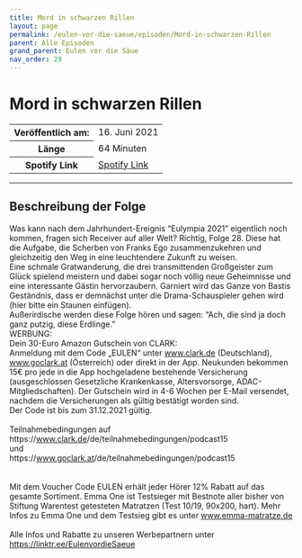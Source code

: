 ```yaml
---
title: Mord in schwarzen Rillen
layout: page
permalink: /eulen-vor-die-saeue/episoden/Mord-in-schwarzen-Rillen
parent: Alle Episoden
grand_parent: Eulen vor die Säue
nav_order: 29
---
```


# Mord in schwarzen Rillen
<table class="resp-table dcf-table dcf-table-responsive dcf-table-bordered dcf-table-striped dcf-w-100%">
                    <tbody>
                        <tr>
                            <th scope="row">Veröffentlich am:</th>
                            <td data-label="Veröffentlich am:">16. Juni 2021</td>
                        </tr>
                        <tr>
                            <th scope="row">Länge </th>
                            <td data-label="Länge ">64 Minuten</td>
                        </tr><tr>
                                <th scope="row">Spotify Link</th>
                                <td data-label="Spotify Link"><a href="https://open.spotify.com/episode/0fXycdXMAdoKmLZNknee4z">Spotify Link</a></td>
                            </tr></tbody>
                </table>

***

## Beschreibung der Folge

<div>
Was kann nach dem Jahrhundert-Ereignis “Eulympia 2021” eigentlich noch kommen, fragen sich Receiver auf aller Welt? Richtig, Folge 28. Diese hat die Aufgabe, die Scherben von Franks Ego zusammenzukehren und gleichzeitig den Weg in eine leuchtendere Zukunft zu weisen.  <br> Eine schmale Gratwanderung, die drei transmittenden Großgeister zum Glück spielend meistern und dabei sogar noch völlig neue Geheimnisse und eine interessante Gästin hervorzaubern. Garniert wird das Ganze von Bastis Geständnis, dass er demnächst unter die Drama-Schauspieler gehen wird (hier bitte ein Staunen einfügen).  <br> Außerirdische werden diese Folge hören und sagen: “Ach, die sind ja doch ganz putzig, diese Erdlinge.” <br> WERBUNG: <br> Dein 30-Euro Amazon Gutschein von CLARK: <br> Anmeldung mit dem Code „EULEN“ unter <a href="www.clark.de">www.clark.de</a> (Deutschland), <a href="www.goclark.at">www.goclark.at</a> (Österreich) oder direkt in der App. Neukunden bekommen 15€ pro jede in die App hochgeladene bestehende Versicherung (ausgeschlossen Gesetzliche Krankenkasse, Altersvorsorge, ADAC-Mitgliedschaften). Der Gutschein wird in 4-6 Wochen per E-Mail versendet, nachdem die Versicherungen als gültig bestätigt worden sind. <br> Der Code ist bis zum 31.12.2021 gültig. <br>  <br> Teilnahmebedingungen auf <br> https://<a href="www.clark.de">www.clark.de</a>/de/teilnahmebedingungen/podcast15 <br> und <br> https://<a href="www.goclark.at">www.goclark.at</a>/de/teilnahmebedingungen/podcast15 <br>  <br>  <br> Mit dem Voucher Code EULEN erhält jeder Hörer 12% Rabatt auf das gesamte Sortiment. Emma One ist Testsieger mit Bestnote aller bisher von Stiftung Warentest getesteten Matratzen (Test 10/19, 90x200, hart). Mehr Infos zu Emma One und dem Testsieg gibt es unter <a href="www.emma-matratze.de">www.emma-matratze.de</a>   <br>  <br> Alle Infos und Rabatte zu unseren Werbepartnern unter <a href="https://linktr.ee/EulenvordieSaeue">https://linktr.ee/EulenvordieSaeue</a>  
</div>

